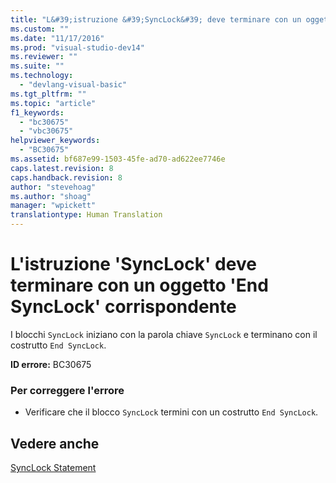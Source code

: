```yaml
---
title: "L&#39;istruzione &#39;SyncLock&#39; deve terminare con un oggetto &#39;End SyncLock&#39; corrispondente | Microsoft Docs"
ms.custom: ""
ms.date: "11/17/2016"
ms.prod: "visual-studio-dev14"
ms.reviewer: ""
ms.suite: ""
ms.technology: 
  - "devlang-visual-basic"
ms.tgt_pltfrm: ""
ms.topic: "article"
f1_keywords: 
  - "bc30675"
  - "vbc30675"
helpviewer_keywords: 
  - "BC30675"
ms.assetid: bf687e99-1503-45fe-ad70-ad622ee7746e
caps.latest.revision: 8
caps.handback.revision: 8
author: "stevehoag"
ms.author: "shoag"
manager: "wpickett"
translationtype: Human Translation
---
```

# L&#39;istruzione &#39;SyncLock&#39; deve terminare con un oggetto &#39;End SyncLock&#39; corrispondente
I blocchi `SyncLock` iniziano con la parola chiave `SyncLock` e terminano con il costrutto `End SyncLock`.  
  
 **ID errore:** BC30675  
  
### Per correggere l'errore  
  
-   Verificare che il blocco `SyncLock` termini con un costrutto `End SyncLock`.  
  
## Vedere anche  
 [SyncLock Statement](../../visual-basic/language-reference/statements/synclock-statement.md)